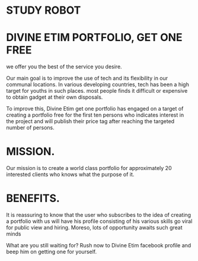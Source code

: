 # STUDY ROBOT
</HTML>

# DIVINE ETIM PORTFOLIO, GET ONE FREE

<P>we offer you the best of the service you desire.</p>

<body>Our main goal is to improve the use of tech and its flexibility in our communal locations. In various developing countries, tech has been a high target for youths in such places. most people finds it difficult or expensive to obtain gadget at their own disposals.</body>
<p>To improve this, Divine Etim get one portfolio has engaged on a target of creating a portfolio free for the first ten persons who indicates interest in the project and will publish their price tag after reaching the targeted number of persons.</p>

# MISSION.

<BODY>Our mission is to create a world class portfolio for approximately 20 interested clients who knows what the purpose of it.</body>

# BENEFITS.

<body>It is reassuring to know that the user who subscribes to the idea of creating a portfolio with us will have his profile consisting of his various skills go viral for public view and hiring. Moreso, lots of opportunity awaits such great minds</body>

<p>What are you still waiting for? Rush now to Divine Etim facebook profile and beep him on getting one for yourself.</p>
